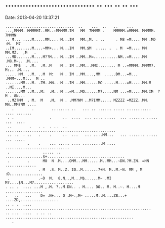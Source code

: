 \...\...\...\...\...\...\...\...\...\.... .. \... .. .. \...
============================================================

Date: 2013-04-20 13:37:21

    ...............................  ..    ...  ..   ..    ...                      
    ...,MMMM. MMMMMI..MM..:MMMMM.IM   MM  7MMMM .    MMMMM.=MMMM. MMMMM.  7MMMN     
    .. M... ....M.....MM.... M...IM   MM.,M. . ..     . M8 =M.... MM .MD :M.  M7    
    ..IM........M....~MM+... M...IM   MM.$M  ..... .  . M  =M.... MM  MM.MZ.  ,M   .
    ...MD.......M....M??M... M...IM ..MM..M=...........NM..=M.....MM .M8.M~.. .M....
    ... MM$  . .M.  .M..M    M . IM ..MM...MMI........ M ..=MMMM..MMMM7. M:.. .M....
    ..... NM. ..M. ..M  M:   M . IM ..MM....,MM  .....DM...=M... .MMM~...M:..  M .. 
    .......MM...M. .ZM..MN.. M ..IM ..MM......MO .....M....=M.....MM.M ..MI...,M... 
    .......MM ..M...M:  .M.. M ..=M...MO......M7.....NM ...=M.....MM.IM  ?M . 8N... 
     ..MZ?MM  . M.  M   .M,  M . .MM?NM ..M7IMM..... MZZZZ =MZZZ..MM. MN..MM?NM ....
       .        .        ........ ..   ... .. ...... ..... ...........  .... .......
     . .                .     ..  ....  ... .... .....  ... ....... ..... ...  .... 
     ..        .   . .  . ..  ..  ..................................................
     .. ..  . ..   .    .     ..  ...   ... ....MM...   ... ....... ..... ... ..... 
              .    .    ... ..... .... .........M .... .............................
     .               ..... .. .................$+...................................
     .        .      MO  N .M....OMM...MM......M..MM...~DN.?M.ZN. =NN ..............
                   . M  .8. M..Z. IO..M.......7+N. M..M.~N. MM , M :D...............
     .             .~D  M.  8.N,.,M...M$......M~ .MI M7....$N...M7..................
    . .. .  .... ...M ,.M. ?..M.DN.. . M.... DO.. M. M..~. M....M  ,................
    .   ..   ...    D= .N+... O .M~.,M~ .....M..M....Z8...+ ....ZD,.................
    .. . .  ....  ..................................................................
    .. ...  ....  . .. .. ..........................................................
       .
